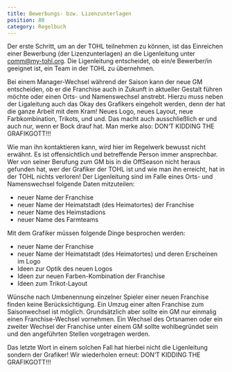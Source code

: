 ```yaml
---
title: Bewerbungs- bzw. Lizenzunterlagen
position: 80
category: Regelbuch
---
```


Der erste Schritt, um an der TOHL teilnehmen zu können, ist das Einreichen einer Bewerbung (der Lizenzunterlagen) an die Ligenleitung unter comm@my-tohl.org. Die Ligenleitung entscheidet, ob ein/e Bewerber/in geeignet ist, ein Team in der TOHL zu übernehmen.

Bei einem Manager-Wechsel während der Saison kann der neue GM entscheiden, ob er die Franchise auch in Zukunft in aktueller Gestalt führen möchte oder einen Orts- und Namenswechsel anstrebt.
Hierzu muss neben der Ligaleitung auch das Okay des Grafikers eingeholt werden, denn der hat die ganze Arbeit mit dem Kram! Neues Logo, neues Layout, neue Farbkombination, Trikots, und und. Das macht auch ausschließlich er und auch nur, wenn er Bock drauf hat. Man merke also: DON‘T KIDDING THE GRAFIKGOTT!!!

Wie man ihn kontaktieren kann, wird hier im Regelwerk bewusst nicht erwähnt. Es ist offensichtlich und betreffende Person immer ansprechbar. Wer von seiner Berufung zum GM bis in die OffSeason nicht heraus gefunden hat, wer der Grafiker der TOHL ist und wie man ihn erreicht, hat in der TOHL nichts verloren!
Der Ligenleitung sind im Falle eines Orts- und Namenswechsel folgende Daten mitzuteilen:
- neuer Name der Franchise
- neuer Name der Heimatstadt (des Heimatortes) der Franchise
- neuer Name des Heimstadions
- neuer Name des Farmteams

Mit dem Grafiker müssen folgende Dinge besprochen werden:
- neuer Name der Franchise
- neuer Name der Heimatstadt (des Heimatortes) und deren Erscheinen im Logo
- Ideen zur Optik des neuen Logos
- Ideen zur neuen Farben-Kombination der Franchise
- Ideen zum Trikot-Layout

Wünsche nach Umbenennung einzelner Spieler einer neuen Franchise finden keine Berücksichtigung.
Ein Umzug einer alten Franchise zum Saisonwechsel ist möglich. Grundsätzlich aber sollte ein GM nur einmalig einen Franchise-Wechsel vornehmen. Ein Wechsel des Ortsnamen oder ein zweiter Wechsel der Franchise unter einem GM sollte wohlbegründet sein und den angeführten Stellen vorgetragen werden.

Das letzte Wort in einem solchen Fall hat hierbei nicht die Ligenleitung sondern der Grafiker! Wir wiederholen erneut: DON‘T KIDDING THE GRAFIKGOTT!!!
